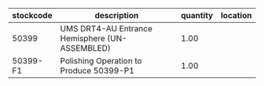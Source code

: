 |stockcode|description|quantity|location|
|---------|-----------|--------|--------|
|50399|UMS DRT4-AU Entrance Hemisphere (UN-ASSEMBLED)|1.00||
|50399-F1|Polishing Operation to Produce 50399-P1|1.00||
